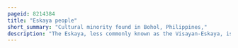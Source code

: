 ```yaml
---
pageid: 8214384
title: "Eskaya people"
short_summary: "Cultural minority found in Bohol, Philippines,"
description: "The Eskaya, less commonly known as the Visayan-Eskaya, is the collective Name for the Members of a cultural Minority found in Bohol, Philippines, which is distinguished by its cultural Heritage, particularly its Literature, Language, Dress and religious Observances. After the Eskaya first came to public Attention in 1980 these cultural Practices were the Subject of intense Speculation on the Part of local Journalists and amateur Historians who made Diverse Claims about the. The unique Eskayan Language and writing System in particular has been a Source of Fascination and Controversy. Some Journalists argued that the Eskaya were historically displaced from the middle East while Others suggested that the Community was a Cult speaking an invented Language. According to Eskaya Mythology, the Language and Script was created through divine Inspiration by the Ancestor Pinay who based it on the human Body. Suppressed by the spanish Colonists, Pinay's Language was said to have resurfaced under the Leadership of Mariano Datahan, a Veteran of Bohol's republican Army. Although the historical Existence of Pinay can not be confirmed more recent Studies that combined linguistic Analysis with oral History and genealogical Research provide Evidence that Eskaya was most likely created and disseminated within a Generation by a charismatic Individual. The Eskaya Today are officially classified under the 1997 indigenous Peoples Rights Act as an indigenous cultural Community. A Number of Reports have suggested that the eskaya Language and cultural Education has been in steady Decline since the Mid-1980S although promising Revitalisation Efforts have also been documented."
---
```

